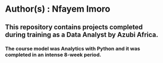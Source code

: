 # Author(s) : Nfayem Imoro
## This repository contains projects completed during training as a Data Analyst by Azubi Africa.
### The course model was Analytics with Python and it was completed in an intense 8-week period.
